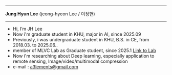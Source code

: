 --- ---
**Jung Hyun Lee** (jeong-hyeon Lee / 이정현)
--- ---

- Hi, I’m JH Lee
- Now i'm graduate student in KHU, major in AI, since 2025.09
- Previously, i was undergraduate student in KHU, B.S. in CE, from 2018.03. to 2025.06..
- member of MLVC Lab as Graduate student, since 2025.1 [Link to Lab](https://mlvc.khu.ac.kr)
- Now i'm researching about Deep learning, especially application to remote sensing, Image/video/multimodal compression
- e-mail : a3lements@gmail.com

<!---
JH-Lee-99/JH-Lee-99 is a ✨ special ✨ repository because its `README.md` (this file) appears on your GitHub profile.
You can click the Preview link to take a look at your changes.
--->
